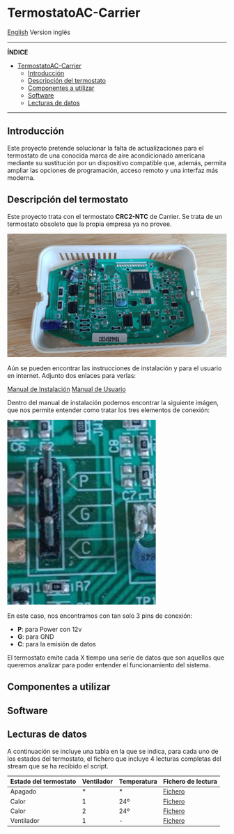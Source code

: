 # TermostatoAC-Carrier

[English](README.md) Version inglés

-----

**ÍNDICE**

- [TermostatoAC-Carrier](#termostatoac-carrier)
  - [Introducción](#introducción)
  - [Descripción del termostato](#descripción-del-termostato)
  - [Componentes a utilizar](#componentes-a-utilizar)
  - [Software](#software)
  - [Lecturas de datos](#lecturas-de-datos)

-----

## Introducción

Este proyecto pretende solucionar la falta de actualizaciones para el termostato de una conocida marca de aire acondicionado americana mediante su sustitución por un dispositivo compatible que, además, permita ampliar las opciones de programación, acceso remoto y una interfaz más moderna.

## Descripción del termostato

Este proyecto trata con el termostato **CRC2-NTC** de Carrier. Se trata de un termostato obsoleto que la propia empresa ya no provee.

![Termostato](./images/termostato.jpg)


Aún se pueden encontrar las instrucciones de instalación y para el usuario en internet. Adjunto dos enlaces para verlas:

[Manual de Instalación](https://www.manualslib.com/manual/2206657/Carrier-Crc2-Ntc.html)
[Manual de Usuario](https://www.manualslib.com/manual/2206660/Carrier-Crc2-Ntc.html) 

Dentro del manual de instalación podemos encontrar la siguiente imágen, que nos permite entender como tratar los tres elementos de conexión:

![Pins de conexión](./images/pins.png)

En este caso, nos encontramos con tan solo 3 pins de conexión:
 * **P**: para Power con 12v
 * **G**: para GND
 * **C**: para la emisión de datos 

El termostato emite cada X tiempo una serie de datos que son aquellos que queremos analizar para poder entender el funcionamiento del sistema. 

## Componentes a utilizar

## Software


## Lecturas de datos

A continuación se incluye una tabla en la que se indica, para cada uno de los estados del termostato, el fichero que incluye 4 lecturas completas del stream que se ha recibido el script.

| Estado del termostato | Ventilador | Temperatura | Fichero de lectura |
| --- | --- | --- | --- |
| Apagado | * | * | [Fichero](datos_hex_2024-08-23_17-21-54.txt) |
| Calor | 1 | 24º | [Fichero](datos_hex_2024-08-23_17-26-08.txt) |
| Calor | 2 | 24º | [Fichero](datos_hex_2024-08-23_17-27-53.txt) |
| Ventilador| 1 | - | [Fichero](datos_hex_2024-08-24_09-43-15.txt) |
